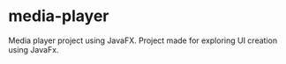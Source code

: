 # media-player
Media player project using JavaFX.
Project made for exploring UI creation using JavaFx.
